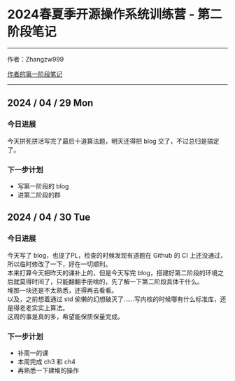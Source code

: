 # 2024春夏季开源操作系统训练营 - 第二阶段笔记

---

作者：Zhangzw999  

[作者的第一阶段笔记](https://rcore-os.cn/blog/2024/04/29/Learning-OS-2024-Spring-Phase-1-Final-Report-Blog-From-Zhangzw999/)  

--- 

## 2024 / 04 / 29 Mon

### 今日进展

今天拼死拼活写完了最后十道算法题，明天还得把 blog 交了，不过总归是搞定了。

### 下一步计划

- 写第一阶段的 blog
- 进第二阶段的群

## 2024 / 04 / 30 Tue

### 今日进展

今天写了 blog，也提了PL，检查的时候发现有道题在 Github 的 CI 上还没通过，所以临时修改了一下，好在一切顺利。  
本来打算今天把昨天的课补上的，但是今天写完 blog，搭建好第二阶段的环境之后就莫得时间了，只能翻翻手册啥的，先了解一下第二阶段具体干什么。  
堆那一块还是不太熟悉，还得再去看看。  
以及，之前想着通过 std 偷懒的幻想破灭了……写内核的时候哪有什么标准库，还是得老老实实上算法。  
这周的事是真的多，希望能保质保量完成。

### 下一步计划

- 补周一的课
- 本周完成 ch3 和 ch4
- 再熟悉一下建堆的操作
